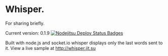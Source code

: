Whisper.
=======
For sharing briefly.

Current version: 0.1.9
[![Nodejitsu Deploy Status Badges](https://webhooks.nodejitsu.com/nodejitsu/handbook.png)](https://webops.nodejitsu.com#nodejitsu/webhooks)

Built with node.js and socket.io whisper displays only the last words sent to it.
View a live sample at http://whisper.jit.su